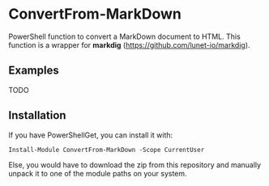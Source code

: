 # ConvertFrom-MarkDown

PowerShell function to convert a MarkDown document to HTML. This function is a wrapper for **markdig** (https://github.com/lunet-io/markdig).

## Examples
TODO

## Installation

If you have PowerShellGet, you can install it with:

    Install-Module ConvertFrom-MarkDown -Scope CurrentUser

Else, you would have to download the zip from this repository and manually unpack it to one of the module paths on your system.
